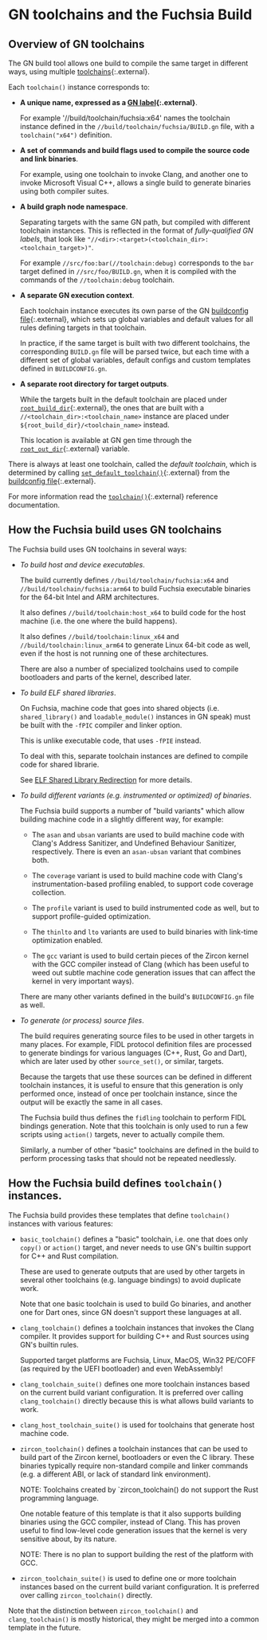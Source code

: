 # GN toolchains and the Fuchsia Build

## Overview of GN toolchains

The GN build tool allows one build to compile the same target in different
ways, using multiple [toolchains][gn-toolchain]{:.external}.

Each `toolchain()` instance corresponds to:

- **A unique name, expressed as a [GN label][gn-label]{:.external}**.

  For example '//build/toolchain/fuchsia:x64' names the toolchain instance
  defined in the `//build/toolchain/fuchsia/BUILD.gn` file, with a
  `toolchain("x64")` definition.

- **A set of commands and build flags used to compile the source code and link
  binaries**.

  For example, using one toolchain to invoke Clang, and another one to invoke
  Microsoft Visual C++, allows a single build to generate binaries using both
  compiler suites.

- **A build graph node namespace**.

  Separating targets with the same GN path, but compiled with different
  toolchain instances. This is reflected in the format of
   _fully-qualified GN labels_, that look like
  `"//<dir>:<target>(<toolchain_dir>:<toolchain_target>)"`.

  For example `//src/foo:bar(//toolchain:debug)` corresponds to the `bar`
  target defined in `//src/foo/BUILD.gn`, when it is compiled with the
  commands of the `//toolchain:debug`  toolchain.

- **A separate GN execution context**.

  Each toolchain instance executes its own parse of the GN
  [buildconfig file][gn-buildconfig]{:.external}, which sets up global
  variables and default values for all rules defining targets in
  that toolchain.

  In practice, if the same target is built with two different toolchains,
  the corresponding `BUILD.gn` file will be parsed twice, but each time
  with a different set of global variables, default configs and custom
  templates defined in `BUILDCONFIG.gn`.

- **A separate root directory for target outputs**.

  While the targets built in the default toolchain are placed under
  [`root_build_dir`][gn-root_build_dir]{:.external},  the ones that are built
  with a `//<toolchain_dir>:<toolchain_name>` instance are placed
  under `${root_build_dir}/<toolchain_name>` instead.

  This location is available at GN gen time through the
  [`root_out_dir`][gn-root_out_dir]{:.external} variable.

There is always at least one toolchain, called the _default toolchain_, which
is determined by calling
[`set_default_toolchain()`][gn-set_default_toolchain]{:.external}
from the [buildconfig file][gn-buildconfig]{:.external}.

For more information read the [`toolchain()`][gn-toolchain]{:.external}
reference documentation.

## How the Fuchsia build uses GN toolchains

The Fuchsia build uses GN toolchains in several ways:

- _To build host and device executables_.

  The build currently defines `//build/toolchain/fuchsia:x64` and
  `//build/toolchain/fuchsia:arm64` to build Fuchsia executable binaries
  for the 64-bit Intel and ARM architectures.

  It also defines `//build/toolchain:host_x64` to build code for the host machine
  (i.e. the one where the build happens).

  It also defines `//build/toolchain:linux_x64` and `//build/toolchain:linux_arm64`
  to generate Linux 64-bit code as well, even if the host is not running one of
  these architectures.

  There are also a number of specialized toolchains used to compile bootloaders
  and parts of the kernel, described later.

- _To build ELF shared libraries_.

  On Fuchsia, machine code that goes into shared objects (i.e. `shared_library()`
  and `loadable_module()` instances in GN speak) must be built with the `-fPIC`
  compiler and linker option.

  This is unlike executable code, that uses `-fPIE` instead.

  To deal with this, separate toolchain instances are defined to compile
  code for shared librarie.

  See [ELF Shared Library Redirection](elf_shared_library_redirection.md) for
  more details.

- _To build different variants (e.g. instrumented or optimized) of binaries_.

  The Fuchsia build supports a number of "build variants" which allow building
  machine code in a slightly different way, for example:

  - The `asan` and `ubsan` variants are used to build machine code with
    Clang's Address Sanitizer, and Undefined Behaviour Sanitizer, respectively.
    There is even an `asan-ubsan` variant that combines both.

  - The `coverage` variant is used to build machine code with Clang's
    instrumentation-based profiling enabled, to support code coverage
    collection.

  - The `profile` variant is used to build instrumented code as well,
    but to support profile-guided optimization.

  - The `thinlto` and `lto` variants are used to build binaries with
    link-time optimization enabled.

  - The `gcc` variant is used to build certain pieces of the Zircon
    kernel with the GCC compiler instead of Clang (which has been useful
    to weed out subtle machine code generation issues that can affect
    the kernel in very important ways).

  There are many other variants defined in the build's `BUILDCONFIG.gn` file
  as well.

- _To generate (or process) source files_.

  The build requires generating source files to be used in other
  targets in many places. For example, FIDL protocol definition
  files are processed to generate bindings for various languages
  (C++, Rust, Go and Dart), which are later used by other
  `source_set()`, or similar, targets.

  Because the targets that use these sources can be defined in
  different toolchain instances, it is useful to ensure that this
  generation is only performed once, instead of once per toolchain
  instance, since the output will be exactly the same in all cases.

  The Fuchsia build thus defines the `fidling` toolchain to perform
  FIDL bindings generation. Note that this toolchain is only used to
  run a few scripts using `action()` targets, never to actually compile
  them.

  Similarly, a number of other "basic" toolchains are defined in the
  build to perform processing tasks that should not be repeated
  needlessly.

## How the Fuchsia build defines `toolchain()` instances.

The Fuchsia build provides these templates that define `toolchain()` instances
with various features:

- `basic_toolchain()` defines a "basic" toolchain, i.e.
  one that does only `copy()` or `action()` target, and never needs to
  use GN's builtin support for C++ and Rust compilation.

  These are used to generate outputs that are used by other targets in
  several other toolchains (e.g. language bindings) to avoid duplicate work.

  Note that one basic toolchain is used to build Go binaries, and another
  one for Dart ones, since GN doesn't support these languages at all.

- `clang_toolchain()` defines a toolchain instances that invokes
  the Clang compiler. It provides support for building C++ and Rust
  sources using GN's builtin rules.

  Supported target platforms are Fuchsia, Linux, MacOS, Win32 PE/COFF
  (as required by the UEFI bootloader) and even WebAssembly!

- `clang_toolchain_suite()` defines one more toolchain instances
  based on the current build variant configuration. It is preferred over
  calling `clang_toolchain()` directly because this is what allows
  build variants to work.

- `clang_host_toolchain_suite()` is used for toolchains that generate
  host machine code.

- `zircon_toolchain()` defines a toolchain instances that can be used to
  build part of the Zircon kernel, bootloaders or even the C library.
  These binaries typically require non-standard compile and linker commands
  (e.g. a different ABI, or lack of standard link environment).

  NOTE: Toolchains created by `zircon_toolchain() do not support the Rust
  programming language.

  One notable feature of this template is that it also supports
  building binaries using the GCC compiler, instead of Clang. This has
  proven useful to find low-level code generation issues that the
  kernel is very sensitive about, by its nature.

  NOTE: There is no plan to support building the rest of the platform with GCC.

- `zircon_toolchain_suite()` is used to define one or more toolchain
  instances based on the current build variant configuration. It is
  preferred over calling `zircon_toolchain()` directly.

Note that the distinction between `zircon_toolchain()` and
`clang_toolchain()` is mostly historical, they might be merged into
a common template in the future.

[gn-label]: https://gn.googlesource.com/gn/+/HEAD/docs/reference.md#labels
[gn-toolchain]: https://gn.googlesource.com/gn/+/HEAD/docs/reference.md#func_toolchain
[gn-buildconfig]: https://gn.googlesource.com/gn/+/HEAD/docs/reference.md#other-help-topics-gn-file-variables
[gn-set_default_toolchain]: https://gn.googlesource.com/gn/+/HEAD/docs/reference.md#func_set_default_toolchain
[gn-root_build_dir]: https://gn.googlesource.com/gn/+/HEAD/docs/reference.md#var_root_build_dir
[gn-root_out_dir]: https://gn.googlesource.com/gn/+/HEAD/docs/reference.md#var_root_out_dir
